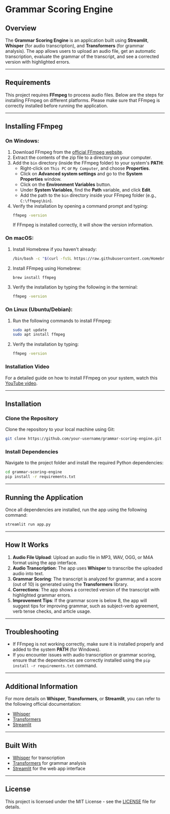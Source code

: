 # Grammar Scoring Engine

## Overview

The **Grammar Scoring Engine** is an application built using **Streamlit**, **Whisper** (for audio transcription), and **Transformers** (for grammar analysis). The app allows users to upload an audio file, get an automatic transcription, evaluate the grammar of the transcript, and see a corrected version with highlighted errors.

---

## Requirements

This project requires **FFmpeg** to process audio files. Below are the steps for installing FFmpeg on different platforms. Please make sure that FFmpeg is correctly installed before running the application.

---

## Installing FFmpeg

### On Windows:
1. Download FFmpeg from the [official FFmpeg website](https://ffmpeg.org/download.html).
2. Extract the contents of the zip file to a directory on your computer.
3. Add the `bin` directory (inside the FFmpeg folder) to your system's **PATH**:
   - Right-click on `This PC` or `My Computer`, and choose **Properties**.
   - Click on **Advanced system settings** and go to the **System Properties** window.
   - Click on the **Environment Variables** button.
   - Under **System Variables**, find the **Path** variable, and click **Edit**.
   - Add the path to the `bin` directory inside your FFmpeg folder (e.g., `C:\ffmpeg\bin`).
4. Verify the installation by opening a command prompt and typing:
   ```bash
   ffmpeg -version
   ```
   If FFmpeg is installed correctly, it will show the version information.

### On macOS:
1. Install Homebrew if you haven't already:
   ```bash
   /bin/bash -c "$(curl -fsSL https://raw.githubusercontent.com/Homebrew/install/HEAD/install.sh)"
   ```
2. Install FFmpeg using Homebrew:
   ```bash
   brew install ffmpeg
   ```
3. Verify the installation by typing the following in the terminal:
   ```bash
   ffmpeg -version
   ```

### On Linux (Ubuntu/Debian):
1. Run the following commands to install FFmpeg:
   ```bash
   sudo apt update
   sudo apt install ffmpeg
   ```
2. Verify the installation by typing:
   ```bash
   ffmpeg -version
   ```

### Installation Video
For a detailed guide on how to install FFmpeg on your system, watch this [YouTube video](https://www.youtube.com/watch?v=4jx2_j5Seew).

---

## Installation

### Clone the Repository

Clone the repository to your local machine using Git:

```bash
git clone https://github.com/your-username/grammar-scoring-engine.git
```

### Install Dependencies

Navigate to the project folder and install the required Python dependencies:

```bash
cd grammar-scoring-engine
pip install -r requirements.txt
```

---

## Running the Application

Once all dependencies are installed, run the app using the following command:

```bash
streamlit run app.py
```

---

## How It Works

1. **Audio File Upload**: Upload an audio file in MP3, WAV, OGG, or M4A format using the app interface.
2. **Audio Transcription**: The app uses **Whisper** to transcribe the uploaded audio into text.
3. **Grammar Scoring**: The transcript is analyzed for grammar, and a score (out of 10) is generated using the **Transformers** library.
4. **Corrections**: The app shows a corrected version of the transcript with highlighted grammar errors.
5. **Improvement Tips**: If the grammar score is below 8, the app will suggest tips for improving grammar, such as subject-verb agreement, verb tense checks, and article usage.

---

## Troubleshooting

- If FFmpeg is not working correctly, make sure it is installed properly and added to the system **PATH** (for Windows).
- If you encounter issues with audio transcription or grammar scoring, ensure that the dependencies are correctly installed using the `pip install -r requirements.txt` command.

---

## Additional Information

For more details on **Whisper**, **Transformers**, or **Streamlit**, you can refer to the following official documentation:

- [Whisper](https://openai.com/research/whisper)
- [Transformers](https://huggingface.co/)
- [Streamlit](https://streamlit.io/)

---

## Built With

- [Whisper](https://openai.com/research/whisper) for transcription
- [Transformers](https://huggingface.co/) for grammar analysis
- [Streamlit](https://streamlit.io/) for the web app interface

---

## License

This project is licensed under the MIT License - see the [LICENSE](LICENSE) file for details.
```

